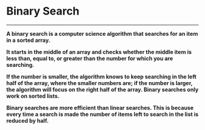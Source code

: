 # Binary Search
---
**A binary search is a computer science algorithm that searches for an item in a sorted array.**

**It starts in the middle of an array and checks whether the middle item is less than, equal to, or greater than the number for which you are searching.**

**If the number is smaller, the algorithm knows to keep searching in the left half of the array, where the smaller numbers are; if the number is larger, the algorithm will focus on the right half of the array. Binary searches only work on sorted lists.**

**Binary searches are more efficient than linear searches. This is because every time a search is made the number of items left to search in the list is reduced by half.**

